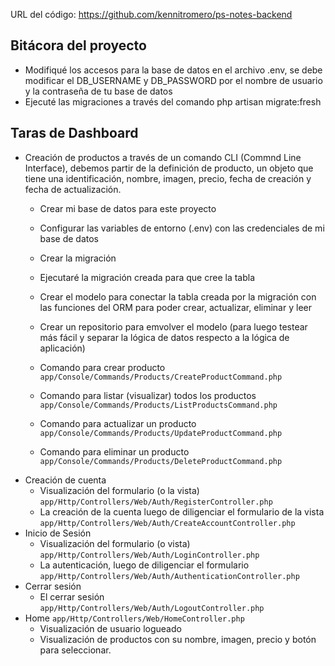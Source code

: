 URL del código: https://github.com/kennitromero/ps-notes-backend

## Bitácora del proyecto

- Modifiqué los accesos para la base de datos en el archivo .env, se debe modificar el DB_USERNAME y DB_PASSWORD por el nombre de usuario y la contraseña de tu base de datos
- Ejecuté las migraciones a través del comando php artisan migrate:fresh


## Taras de Dashboard

- Creación de productos a través de un comando CLI (Commnd Line Interface), debemos partir de la definición de producto, un objeto que tiene una identificación, nombre, imagen, precio, fecha de creación y fecha de actualización.
    - Crear mi base de datos para este proyecto
    - Configurar las variables de entorno (.env) con las credenciales de mi base de datos
    - Crear la migración
    - Ejecutaré la migración creada para que cree la tabla

    - Crear el modelo para conectar la tabla creada por la migración con las funciones del ORM para poder crear, actualizar, eliminar y leer
    - Crear un repositorio para emvolver el modelo (para luego testear más fácil y separar la lógica de datos respecto a la lógica de aplicación)

    - Comando para crear producto `app/Console/Commands/Products/CreateProductCommand.php`
    - Comando para listar (visualizar) todos los productos `app/Console/Commands/Products/ListProductsCommand.php`
    - Comando para actualizar un producto `app/Console/Commands/Products/UpdateProductCommand.php`
    - Comando para eliminar un producto `app/Console/Commands/Products/DeleteProductCommand.php`
- Creación de cuenta
    - Visualización del formulario (o la vista) `app/Http/Controllers/Web/Auth/RegisterController.php`
    - La creación de la cuenta luego de diligenciar el formulario de la vista `app/Http/Controllers/Web/Auth/CreateAccountController.php`
- Inicio de Sesión
    - Visualización del formulario (o vista) `app/Http/Controllers/Web/Auth/LoginController.php`
    - La autenticación, luego de diligenciar el formulario `app/Http/Controllers/Web/Auth/AuthenticationController.php`
- Cerrar sesión
    - El cerrar sesión `app/Http/Controllers/Web/Auth/LogoutController.php`
- Home `app/Http/Controllers/Web/HomeController.php`
    - Visualización de usuario logueado
    - Visualización de productos con su nombre, imagen, precio y botón para seleccionar.